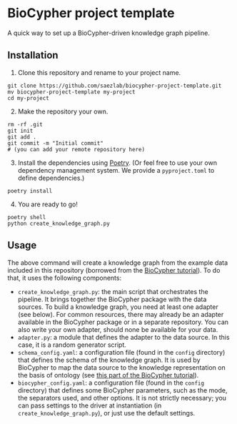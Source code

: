 # BioCypher project template
A quick way to set up a BioCypher-driven knowledge graph pipeline.

## Installation
1. Clone this repository and rename to your project name.
```{bash}
git clone https://github.com/saezlab/biocypher-project-template.git
mv biocypher-project-template my-project
cd my-project
```
2. Make the repository your own.
```{bash}
rm -rf .git
git init
git add .
git commit -m "Initial commit"
# (you can add your remote repository here)
```
3. Install the dependencies using [Poetry](https://python-poetry.org/). (Or feel
free to use your own dependency management system. We provide a `pyproject.toml`
to define dependencies.)
```{bash}
poetry install
```
4. You are ready to go!
```{bash}
poetry shell
python create_knowledge_graph.py
```

## Usage
The above command will create a knowledge graph from the example data included
in this repository (borrowed from the [BioCypher
tutorial](https://biocypher.org/tutorial.html)). To do that, it uses the
following components:
- `create_knowledge_graph.py`: the main script that orchestrates the pipeline.
It brings together the BioCypher package with the data sources. To build a 
knowledge graph, you need at least one adapter (see below). For common 
resources, there may already be an adapter available in the BioCypher package or
in a separate repository. You can also write your own adapter, should none be
available for your data.
- `adapter.py`: a module that defines the adapter to the data source. In this
case, it is a random generator script.
- `schema_config.yaml`: a configuration file (found in the `config` directory)
that defines the schema of the knowledge graph. It is used by BioCypher to map
the data source to the knowledge representation on the basis of ontology (see
[this part of the BioCypher 
tutorial](https://biocypher.org/tutorial-ontology.html)).
- `biocypher_config.yaml`: a configuration file (found in the `config` 
directory) that defines some BioCypher parameters, such as the mode, the 
separators used, and other options. It is not strictly necessary; you can pass
settings to the driver at instantiation (in `create_knowledge_graph.py`), or
just use the default settings.

